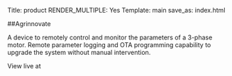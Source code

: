 Title: product
RENDER_MULTIPLE: Yes
Template: main
save_as: index.html

##Agrinnovate

A device to remotely control and monitor the parameters of a 3-phase motor. Remote parameter logging and OTA programming capability to upgrade the system without manual intervention.

View live at


